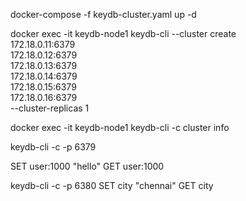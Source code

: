

docker-compose -f keydb-cluster.yaml up -d

docker exec -it keydb-node1 keydb-cli --cluster create \
  172.18.0.11:6379 \
  172.18.0.12:6379 \
  172.18.0.13:6379 \
  172.18.0.14:6379 \
  172.18.0.15:6379 \
  172.18.0.16:6379 \
  --cluster-replicas 1


docker exec -it keydb-node1 keydb-cli -c cluster info

keydb-cli -c -p 6379

SET user:1000 "hello"
GET user:1000

keydb-cli -c -p 6380
SET city "chennai"
GET city
